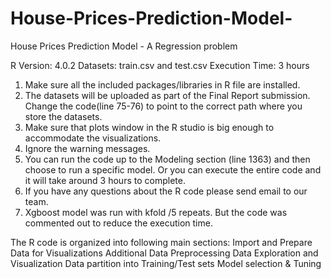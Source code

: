 # House-Prices-Prediction-Model-
House Prices Prediction Model - A Regression problem

R Version:	 4.0.2
Datasets: 	 train.csv and test.csv
Execution Time: 3 hours
1.	Make sure all the included packages/libraries in R file are installed.
2.	The datasets will be uploaded as part of the Final Report submission. Change the code(line 75-76) to point to the correct path where you store the datasets.
3.	Make sure that plots window in the R studio is big enough to accommodate the visualizations.
4.	Ignore the warning messages.
5.	You can run the code up to the Modeling section (line 1363) and then choose to run a specific model. Or you can execute the entire code and it will take around 3 hours to complete.
6.	If you have any questions about the R code please send email to our team.
7.	Xgboost model was run with kfold /5 repeats. But the code was commented out to reduce the execution time.

The R code is organized into following main sections:
 	Import and Prepare Data for Visualizations
 	Additional Data Preprocessing
 	Data Exploration and Visualization
 	Data partition into Training/Test sets
 	Model selection & Tuning
